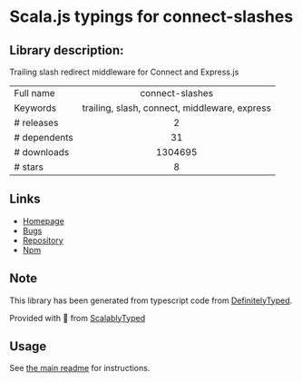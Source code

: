 
# Scala.js typings for connect-slashes


## Library description:
Trailing slash redirect middleware for Connect and Express.js

|                    |                 |
| ------------------ | :-------------: |
| Full name          | connect-slashes |
| Keywords           | trailing, slash, connect, middleware, express |
| # releases         | 2 |
| # dependents       | 31 |
| # downloads        | 1304695 |
| # stars            | 8 |

## Links
- [Homepage](https://github.com/avinoamr/connect-slashes#readme)
- [Bugs](https://github.com/avinoamr/connect-slashes/issues)
- [Repository](https://github.com/avinoamr/connect-slashes)
- [Npm](https://www.npmjs.com/package/connect-slashes)
    


## Note
This library has been generated from typescript code from [DefinitelyTyped](https://definitelytyped.org).

Provided with :purple_heart: from [ScalablyTyped](https://github.com/oyvindberg/ScalablyTyped)

## Usage
See [the main readme](../../readme.md) for instructions.


